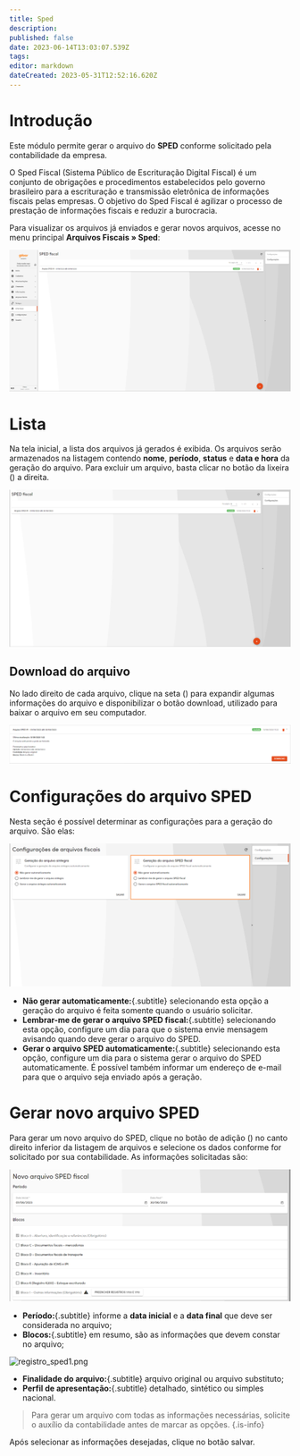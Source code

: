 ```yaml
---
title: Sped
description: 
published: false
date: 2023-06-14T13:03:07.539Z
tags: 
editor: markdown
dateCreated: 2023-05-31T12:52:16.620Z
---
```


# Introdução

Este módulo permite gerar o arquivo do **SPED** conforme solicitado pela contabilidade da empresa.

O Sped Fiscal (Sistema Público de Escrituração Digital Fiscal) é um conjunto de obrigações e procedimentos estabelecidos pelo governo brasileiro para a escrituração e transmissão eletrônica de informações fiscais pelas empresas. O objetivo do Sped Fiscal é agilizar o processo de prestação de informações fiscais e reduzir a burocracia.

Para visualizar os arquivos já enviados e gerar novos arquivos, acesse no menu principal **Arquivos Fiscais &raquo; Sped**:

![lista_sped.png](/arquivos_fiscais/sped/lista_sped.png)

# Lista

Na tela inicial, a lista dos arquivos já gerados é exibida. Os arquivos serão armazenados na listagem contendo **nome**, **período**, **status** e **data e hora** da geração do arquivo. Para excluir um arquivo, basta clicar no botão da lixeira (<em class="mdi mdi-delete"></em>) a direita. 

![lista_sped1.png](/arquivos_fiscais/sped/lista_sped1.png)



## Download do arquivo

No lado direito de cada arquivo, clique na seta (<em class="mdi mdi-chevron-down"></em>) para expandir algumas informações do arquivo e disponibilizar o botão <span class="mat-button mdi "> download</span>, utilizado para baixar o arquivo em seu computador.

![lista_sped2.png](/arquivos_fiscais/sped/lista_sped2.png)


# Configurações do arquivo SPED
Nesta seção é possível determinar as configurações para a geração do arquivo. São elas: 

![config_sped.png](/arquivos_fiscais/sped/config_sped.png)

- **Não gerar automaticamente:**{.subtitle} selecionando esta opção a geração do arquivo é feita somente quando o usuário solicitar.
- **Lembrar-me de gerar o arquivo SPED fiscal:**{.subtitle} selecionando esta opção, configure um dia para que o sistema envie mensagem  avisando quando deve gerar o arquivo do SPED.
- **Gerar o arquivo SPED automaticamente:**{.subtitle} selecionando esta opção, configure um dia para o sistema gerar o arquivo do SPED automaticamente. É possível também informar um endereço de e-mail para que o arquivo seja enviado após a geração.

# Gerar novo arquivo SPED

Para gerar um novo arquivo do SPED, clique no botão de adição (<em class="mdi mdi-plus-circle"></em>) no canto direito inferior da listagem de arquivos e selecione os dados conforme for solicitado por sua contabilidade. As informações solicitadas são:

![registro_sped.png](/arquivos_fiscais/sped/registro_sped.png)
- **Período:**{.subtitle} informe a **data inicial** e a **data final** que deve ser considerada no arquivo;
- **Blocos:**{.subtitle} em resumo, são as informações que devem constar no arquivo;





![registro_sped1.png](/arquivos_fiscais/sped/registro_sped1.png)
- **Finalidade do arquivo:**{.subtitle} arquivo original ou arquivo substituto;
- **Perfil de apresentação:**{.subtitle} detalhado, sintético ou simples nacional.

> Para gerar um arquivo com todas as informações necessárias, solicite o auxílio da contabilidade antes de marcar as opções.
{.is-info}

Após selecionar as informações desejadas, clique no botão <span class="mat-button mdi "> salvar</span>.















